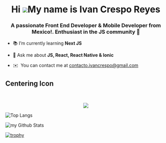 <div align="center">

Hi ![](https://user-images.githubusercontent.com/18350557/176309783-0785949b-9127-417c-8b55-ab5a4333674e.gif)My name is Ivan Crespo Reyes
=========================================================================================================================================

</div>

<h3 align="center">A passionate Front End Developer & Mobile Developer from Mexico!. Enthusiast in the JS community 💛</h3>

- 📚 I’m currently learning **Next JS**

- 💬 Ask me about **JS, React, React Native & Ionic**

* ✉️  You can contact me at [contacto.ivancrespo@gmail.com](mailto:contacto.ivancrespo@gmail.com)


## Centering Icon
<br/>
<p align="center">
  <a href="https://skillicons.dev">
    <img src="https://skillicons.dev/icons?i=git,angular,bootstrap,css,devto,express,figma,firebase,html,js,jest,materialui,mongodb,mysql,nextjs,netlify,nodejs,postgres,postman,pug,react,redux,sqlite,tailwind,ts,vite" />
  </a>
</p>

![Top Langs](https://github-readme-stats.vercel.app/api/top-langs/?username=IvanCrespo&layout=compact&theme=github_dark)


<img align="center" src="https://github-readme-stats.vercel.app/api?username=IvanCrespo&include_all_commits=true&count_private=true&theme=github_dark&show_icons=true&border_radius=10" alt="my Github Stats"/>


[![trophy](https://github-profile-trophy.vercel.app/?username=IvanCrespo&theme=github_dark)](https://github.com/ryo-ma/github-profile-trophy)


